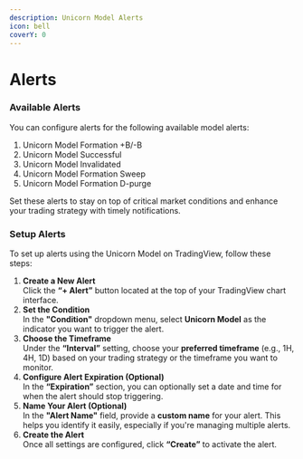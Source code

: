 ```yaml
---
description: Unicorn Model Alerts
icon: bell
coverY: 0
---
```


# Alerts

### Available Alerts

You can configure alerts for the following available model alerts:

1. Unicorn Model Formation +B/-B
2. Unicorn Model Successful
3. Unicorn Model Invalidated
4. Unicorn Model Formation Sweep
5. Unicorn Model Formation D-purge

Set these alerts to stay on top of critical market conditions and enhance your trading strategy with timely notifications.

### Setup Alerts

To set up alerts using the Unicorn Model on TradingView, follow these steps:

1. **Create a New Alert**\
   Click the **“+ Alert”** button located at the top of your TradingView chart interface.
2. **Set the Condition**\
   In the **"Condition"** dropdown menu, select **Unicorn Model** as the indicator you want to trigger the alert.
3. **Choose the Timeframe**\
   Under the **“Interval”** setting, choose your **preferred timeframe** (e.g., 1H, 4H, 1D) based on your trading strategy or the timeframe you want to monitor.
4. **Configure Alert Expiration (Optional)**\
   In the **“Expiration”** section, you can optionally set a date and time for when the alert should stop triggering.
5. **Name Your Alert (Optional)**\
   In the **"Alert Name"** field, provide a **custom name** for your alert. This helps you identify it easily, especially if you're managing multiple alerts.
6. **Create the Alert**\
   Once all settings are configured, click **“Create”** to activate the alert.
